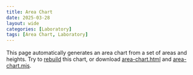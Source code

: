 ```yaml
---
title: Area Chart
date: 2025-03-28
layout: wide
categories: [Laboratory]
tags: [Area Chart, Laboratory]
---
```

<style>
/* Paragraph */
article > p {
  padding: 0 2rem;
}

p {
  margin: 1rem 0;
}

/* Viewer */
.viewer {
  box-sizing: border-box;
  height: 100%;
  border-top: 1px solid var(--main-border-color);
  height: calc(100vh - 128px - 3.8rem);
}

.viewer-row {
  display: flex;
  height: 100%;
}

.viewer-column-100 {
  flex: 100%;
  width: 100%;
  height: 100%;
}

x3d-canvas {
  display: block;
  width: 100%;
  height: 100%;
  aspect-ratio: unset;
}
</style>

<script type="module" src="/x_ite/assets/laboratory/area-chart/area-chart.mjs"></script>

<p>This page automatically generates an area chart from a set of areas and heights. Try to <a id="rebuild" href="#">rebuild</a> this chart, or download <a download href="/x_ite/assets/laboratory/area-chart/area-chart.html">area-chart.html</a> and <a download href="/x_ite/assets/laboratory/area-chart/area-chart.mjs">area-chart.mjs</a>.</p>

<div class="viewer">
  <div class="viewer-row">
    <div class="viewer-column-100"><x3d-canvas id="chart" splashScreen="false"></x3d-canvas></div>
  </div>
</div>
